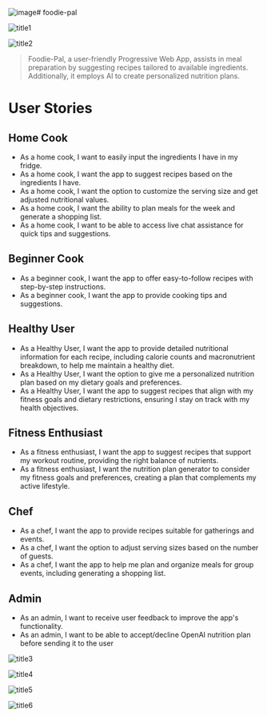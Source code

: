 ![image](https://github.com/edgardhab/foodie-pal/assets/57774147/289b8d70-4735-4127-a878-8b95a8245d5a)# foodie-pal

![title1](https://github.com/edgardhab/foodie-pal/assets/57774147/185c3aca-5c99-49c8-927b-c75d640b8472)

![title2](https://github.com/edgardhab/foodie-pal/assets/57774147/ae95d08e-ea0b-4c3a-b6f5-28c88b965a14)


> Foodie-Pal, a user-friendly Progressive Web App, assists in meal preparation by suggesting recipes tailored to available ingredients.
> Additionally, it employs AI to create personalized nutrition plans.

# User Stories

## Home Cook

- As a home cook, I want to easily input the ingredients I have in my fridge.
- As a home cook, I want the app to suggest recipes based on the ingredients I have.
- As a home cook, I want the option to customize the serving size and get adjusted nutritional values.
- As a home cook, I want the ability to plan meals for the week and generate a shopping list.
- As a home cook,  I want to be able to access live chat assistance for quick tips and suggestions.

## Beginner Cook

- As a beginner cook, I want the app to offer easy-to-follow recipes with step-by-step instructions.
- As a beginner cook, I want the app to provide cooking tips and suggestions.

## Healthy User

- As a Healthy User, I want the app to provide detailed nutritional information for each recipe, including calorie counts and macronutrient breakdown, to help me maintain a healthy diet.
- As a Healthy User, I want the option to give me a personalized nutrition plan based on my dietary goals and preferences.
- As a Healthy User, I want the app to suggest recipes that align with my fitness goals and dietary restrictions, ensuring I stay on track with my health objectives.

## Fitness Enthusiast
- As a fitness enthusiast, I want the app to suggest recipes that support my workout routine, providing the right balance of nutrients.
- As a fitness enthusiast, I want the nutrition plan generator to consider my fitness goals and preferences, creating a plan that complements my active lifestyle.

## Chef

- As a chef, I want the app to provide recipes suitable for gatherings and events.
- As a chef, I want the option to adjust serving sizes based on the number of guests. 
- As a chef, I want the app to help me plan and organize meals for group events, including generating a shopping list.

## Admin

- As an admin, I want to receive user feedback to improve the app's functionality.
- As an admin, I want to be able to accept/decline OpenAI nutrition plan before sending it to the user
 
![title3](https://github.com/edgardhab/foodie-pal/assets/57774147/f163f695-873c-4ead-b372-66d9979fdf55)

![title4](https://github.com/edgardhab/foodie-pal/assets/57774147/0883715c-94ce-48f0-b4f1-a64343d03d1d)

![title5](https://github.com/edgardhab/foodie-pal/assets/57774147/f4af602b-b13e-4751-9b69-6978e91b8d3a)

![title6](https://github.com/edgardhab/foodie-pal/assets/57774147/14a7dca0-ad36-4536-bc06-3301a808a79e)

